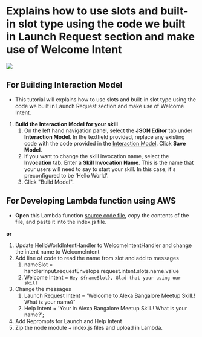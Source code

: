 # Explains how to use slots and built-in slot type using the code we built in Launch Request section and make use of Welcome Intent
<img src="https://m.media-amazon.com/images/G/01/mobile-apps/dex/alexa/alexa-skills-kit/tutorials/quiz-game/header._TTH_.png" />

## For Building Interaction Model
- This tutorial will explains how to use slots and built-in slot type using the code we built in Launch Request section and make use of Welcome Intent. 

1. **Build the Interaction Model for your skill**
    1. On the left hand navigation panel, select the **JSON Editor** tab under **Interaction Model**. In the textfield provided, replace any existing code with the code provided in the [Interaction Model](./models/en-US.json).  Click **Save Model**.
    2. If you want to change the skill invocation name, select the **Invocation** tab. Enter a **Skill Invocation Name**. This is the name that your users will need to say to start your skill.  In this case, it's preconfigured to be 'Hello World'.
    3. Click "Build Model".
    
## For Developing Lambda function using AWS
- **Open** this Lambda function [source code file](./lambda/custom/index.js), copy the contents of the file, and paste it into the index.js file.




**or**




1. Update HelloWorldIntentHandler to WelcomeIntentHandler and change the intent name to WelcomeIntent
2. Add line of code to read the name from slot and add to messages
    1. nameSlot = handlerInput.requestEnvelope.request.intent.slots.name.value
    2. Welcome Intent = `Hey ${nameSlot}, Glad that your using our skill`
3. Change the messages
    1. Launch Request Intent = 'Welcome to Alexa Bangalore Meetup Skill.! What is your name?'
    2. Help Intent = 'Your in Alexa Bangalore Meetup Skill.! What is your name?';
4. Add Reprompts for Launch and Help Intent
5. Zip the node module + index.js files and upload in Lambda.
